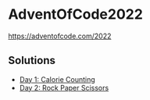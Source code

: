 # AdventOfCode2022
https://adventofcode.com/2022

## Solutions

* [Day 1: Calorie Counting](1)
* [Day 2: Rock Paper Scissors](2)
